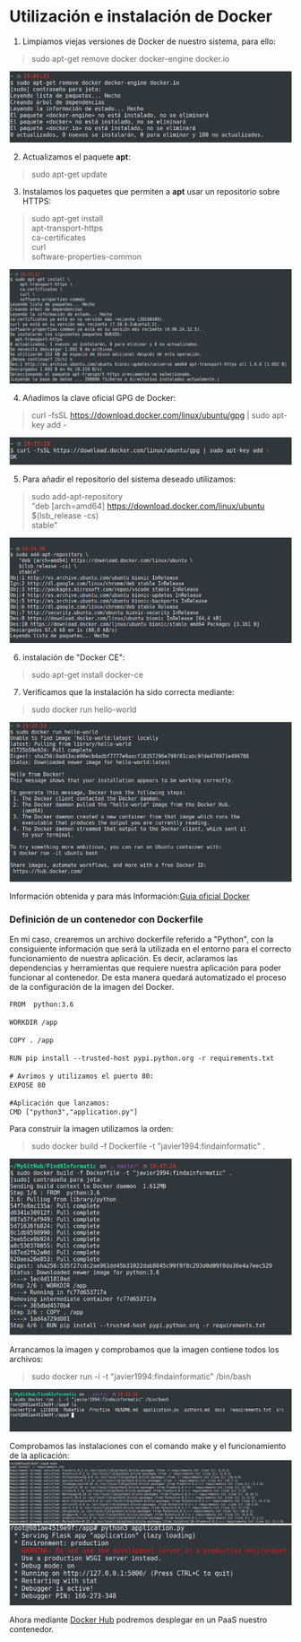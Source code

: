 # Utilización e instalación de Docker

1. Limpiamos viejas versiones de Docker de nuestro sistema, para ello:
> sudo apt-get remove docker docker-engine docker.io

![](./imgs/removeDocker.png)

2. Actualizamos el paquete __apt__:
> sudo apt-get update

3. Instalamos los paquetes que permiten a __apt__ usar un repositorio sobre HTTPS:
> sudo apt-get install \
      apt-transport-https \
      ca-certificates \
      curl \
      software-properties-common

![](./imgs/packHTTPS.png)

4. Añadimos la clave oficial GPG de Docker:
> curl -fsSL https://download.docker.com/linux/ubuntu/gpg | sudo apt-key add -

![](./imgs/curlDock.png)

5. Para añadir el repositorio del sistema deseado utilizamos:
> sudo add-apt-repository \
   "deb [arch=amd64] https://download.docker.com/linux/ubuntu \
   $(lsb_release -cs) \
   stable"

![](./imgs/addrepoDock.png)

6. instalación de "Docker CE":
> sudo apt-get install docker-ce

7. Verificamos que la instalación ha sido correcta mediante:
> sudo docker run hello-world

![](./imgs/verificaDocker.png)

Información obtenida y para más Información:[Guia oficial Docker](https://docs.docker.com/install/linux/docker-ce/ubuntu/)

### Definición de un contenedor con Dockerfile

En mi caso, crearemos un archivo dockerfile referido a "Python", con la consiguiente información que será la utilizada en el entorno para el correcto funcionamiento de nuestra aplicación. Es decir, aclaramos las dependencias y herramientas que requiere nuestra aplicación para poder funcionar al contenedor. De esta manera quedará automatizado el proceso de la configuración de la imagen del Docker.

~~~~
FROM  python:3.6

WORKDIR /app

COPY . /app

RUN pip install --trusted-host pypi.python.org -r requirements.txt

# Avrimos y utilizamos el puerto 80:
EXPOSE 80

#Aplicación que lanzamos:
CMD ["python3","application.py"]
~~~~

Para construir la imagen utilizamos la orden:
> sudo docker build -f Dockerfile -t "javier1994:findainformatic" .

![](./imgs/buildImage.png)

Arrancamos la imagen y comprobamos que la imagen contiene todos los archivos:
> sudo docker run -i -t "javier1994:findainformatic" /bin/bash

![](./imgs/checkImage.png)

Comprobamos las instalaciones con el comando make y el funcionamiento de la aplicación:
![](./imgs/makeImage.png)
![](./imgs/p3Image.png)

Ahora mediante [Docker Hub]() podremos desplegar en un PaaS nuestro contenedor.
